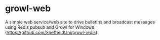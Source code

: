 growl-web
=========

A simple web service/web site to drive bulletins and broadcast messages using Redis pubsub and Growl for Windows (https://github.com/SheffieldUni/growl-redis).
